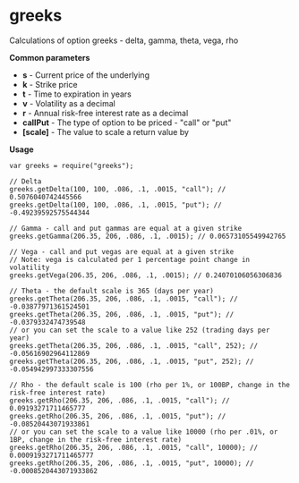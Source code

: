 greeks
======

Calculations of option greeks - delta, gamma, theta, vega, rho

**Common parameters**
- **s** - Current price of the underlying
- **k** - Strike price
- **t** - Time to expiration in years
- **v** - Volatility as a decimal
- **r** - Annual risk-free interest rate as a decimal
- **callPut** - The type of option to be priced - "call" or "put"
- **[scale]** - The value to scale a return value by

**Usage**
```
var greeks = require("greeks");

// Delta
greeks.getDelta(100, 100, .086, .1, .0015, "call"); // 0.5076040742445566
greeks.getDelta(100, 100, .086, .1, .0015, "put"); // -0.49239592575544344

// Gamma - call and put gammas are equal at a given strike
greeks.getGamma(206.35, 206, .086, .1, .0015); // 0.06573105549942765

// Vega - call and put vegas are equal at a given strike
// Note: vega is calculated per 1 percentage point change in volatility
greeks.getVega(206.35, 206, .086, .1, .0015); // 0.24070106056306836

// Theta - the default scale is 365 (days per year)
greeks.getTheta(206.35, 206, .086, .1, .0015, "call"); // -0.03877971361524501
greeks.getTheta(206.35, 206, .086, .1, .0015, "put"); // -0.0379332474739548
// or you can set the scale to a value like 252 (trading days per year)
greeks.getTheta(206.35, 206, .086, .1, .0015, "call", 252); // -0.05616902964112869
greeks.getTheta(206.35, 206, .086, .1, .0015, "put", 252); // -0.054942997333307556

// Rho - the default scale is 100 (rho per 1%, or 100BP, change in the risk-free interest rate)
greeks.getRho(206.35, 206, .086, .1, .0015, "call"); // 0.09193271711465777
greeks.getRho(206.35, 206, .086, .1, .0015, "put"); // -0.08520443071933861
// or you can set the scale to a value like 10000 (rho per .01%, or 1BP, change in the risk-free interest rate)
greeks.getRho(206.35, 206, .086, .1, .0015, "call", 10000); // 0.0009193271711465777
greeks.getRho(206.35, 206, .086, .1, .0015, "put", 10000); // -0.0008520443071933862
```
